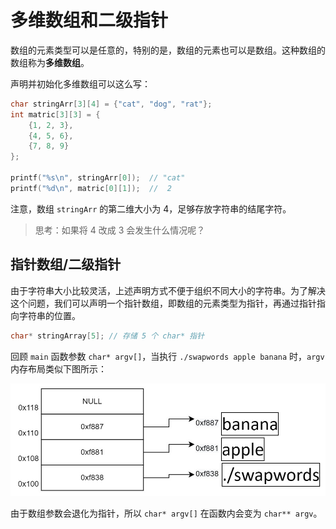 # 多维数组和二级指针

<div class="toc"></div>

数组的元素类型可以是任意的，特别的是，数组的元素也可以是数组。这种数组的数组称为**多维数组**。

声明并初始化多维数组可以这么写：

```c
char stringArr[3][4] = {"cat", "dog", "rat"};
int matric[3][3] = {
    {1, 2, 3},
    {4, 5, 6},
    {7, 8, 9}
};

printf("%s\n", stringArr[0]);  // "cat"
printf("%d\n", matric[0][1]);  //  2
```

注意，数组 `stringArr` 的第二维大小为 4，足够存放字符串的结尾字符。

> 思考：如果将 4 改成 3 会发生什么情况呢？

## 指针数组/二级指针

由于字符串大小比较灵活，上述声明方式不便于组织不同大小的字符串。为了解决这个问题，我们可以声明一个指针数组，即数组的元素类型为指针，再通过指针指向字符串的位置。

```c
char* stringArray[5]; // 存储 5 个 char* 指针
```

回顾 `main` 函数参数 `char* argv[]`，当执行 `./swapwords apple banana` 时，`argv` 内存布局类似下图所示：

![](./assets/argv.jpg)

由于数组参数会退化为指针，所以 `char* argv[]` 在函数内会变为 `char** argv`。
